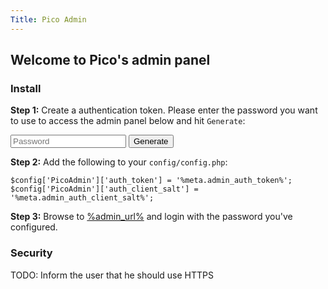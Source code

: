 ```yaml
---
Title: Pico Admin
---
```


<style type="text/css">
    .admin-auth-token[data-auth-token=""] {
        display: none;
    }
</style>

## Welcome to Pico's admin panel

### Install

**Step 1:** Create a authentication token. Please enter the password you want
to use to access the admin panel below and hit `Generate`:

<form action="" method="post">
    <input type="hidden" name="auth_client_salt" value="%meta.admin_auth_client_salt%" />
    <input type="password" name="password" placeholder="Password" />
    <input type="submit" value="Generate" />
</form>

<div class="admin-auth-token" data-auth-token="%meta.admin_auth_token%" markdown="1">

**Step 2:** Add the following to your `config/config.php`:

```
$config['PicoAdmin']['auth_token'] = '%meta.admin_auth_token%';
$config['PicoAdmin']['auth_client_salt'] = '%meta.admin_auth_client_salt%';
```

**Step 3:** Browse to <a href="%admin_url%">%admin_url%</a> and login with the
password you've configured.

</div>

### Security

TODO: Inform the user that he should use HTTPS

